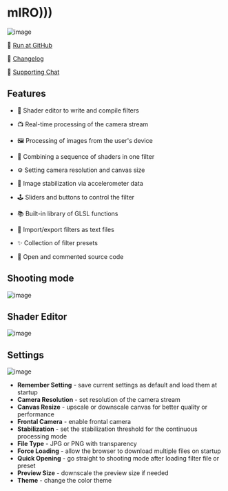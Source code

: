 # mIRO)))
![image](https://user-images.githubusercontent.com/38255514/169018816-031b5d0a-fb80-495b-bfab-2cebc55c0d02.png)

🚀 [Run at GitHub](https://hayabuzo.github.io/mIRO/)

📅 [Changelog](https://github.com/hayabuzo/mIRO/blob/main/notes.js)

💬 [Supporting Chat](https://t.me/mIRO_support)

## Features
- 📝 Shader editor to write and compile filters
- 📺 Real-time processing of the camera stream 
- 🖼 Processing of images from the user's device
- 🧩 Combining a sequence of shaders in one filter

- ⚙ Setting camera resolution and canvas size
- 🎢 Image stabilization via accelerometer data

- 🕹 Sliders and buttons to control the filter
- 📚 Built-in library of GLSL functions
- 💾 Import/export filters as text files
- ✨ Collection of filter presets
- 📣 Open and commented source code


## Shooting mode
![image](https://user-images.githubusercontent.com/38255514/169052138-81983510-2998-48c8-98d0-9a36e79892c2.png)
## Shader Editor
![image](https://user-images.githubusercontent.com/38255514/169022148-9793b82e-c018-44f2-9e44-9f91a0f81adb.png)
## Settings
![image](https://user-images.githubusercontent.com/38255514/169022779-f89b60b9-be10-4e90-818f-dbefb9886ebe.png)
- **Remember Setting** - save current settings as default and load them at startup
- **Camera Resolution** - set resolution of the camera stream 
- **Canvas Resize** - upscale or downscale canvas for better quality or performance
- **Frontal Camera** - enable frontal camera
- **Stabilization** - set the stabilization threshold for the continuous processing mode
- **File Type** - JPG or PNG with transparency
- **Force Loading** - allow the browser to download multiple files on startup
- **Quick Opening** - go straight to shooting mode after loading filter file or preset
- **Preview Size** - downscale the preview size if needed
- **Theme** - change the color theme
